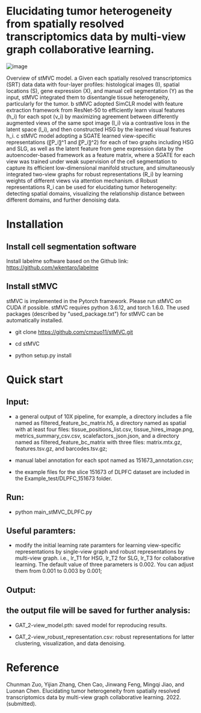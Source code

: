# Elucidating tumor heterogeneity from spatially resolved transcriptomics data by multi-view graph collaborative learning.

![image](https://github.com/cmzuo11/stMVC/blob/main/Utilities/Main_figure_stMVC.png)

Overview of stMVC model. a Given each spatially resolved transcriptomics (SRT) data data with four-layer profiles: histological images (I), spatial locations (S), gene expression (X), and manual cell segmentation (Y) as the input, stMVC integrated them to disentangle tissue heterogeneity, particularly for the tumor. b stMVC adopted SimCLR model with feature extraction framework from ResNet-50 to efficiently learn visual features (h_i) for each spot (v_i) by maximizing agreement between differently augmented views of the same spot image (I_i) via a contrastive loss in the latent space (l_i), and then constructed HSG by the learned visual features h_i. c stMVC model adopting a SGATE learned view-specific representations (〖P_i〗^1 and 〖P_i〗^2) for each of two graphs including HSG and SLG, as well as the latent feature from gene expression data by the autoencoder-based framework as a feature matrix, where a SGATE for each view was trained under weak supervision of the cell segmentation to capture its efficient low-dimensional manifold structure, and simultaneously integrated two-view graphs for robust representations (R_i) by learning weights of different views via attention mechanism. d Robust representations R_i can be used for elucidating tumor heterogeneity: detecting spatial domains, visualizing the relationship distance between different domains, and further denoising data.

# Installation

## Install cell segmentation software

Install labelme software based on the Github link: https://github.com/wkentaro/labelme

## Install stMVC

stMVC is implemented in the Pytorch framework. Please run stMVC on CUDA if possible. stMVC requires python 3.6.12, and torch 1.6.0. The used packages (described by "used_package.txt") for stMVC can be automatically installed.

* git clone https://github.com/cmzuo11/stMVC.git

* cd stMVC

* python setup.py install

# Quick start

## Input: 

* a general output of 10X pipeline, for example, a directory includes a file named as filtered_feature_bc_matrix.h5, a directory named as spatial with at least four files: tissue_positions_list.csv, tissue_hires_image.png, metrics_summary_csv.csv, scalefactors_json.json, and a directory named as filtered_feature_bc_matrix with three files: matrix.mtx.gz, features.tsv.gz, and barcodes.tsv.gz;  

* manual label annotation for each spot named as 151673_annotation.csv;

* the example files for the slice 151673 of DLPFC dataset are included in the Example_test/DLPFC_151673 folder.

## Run: 

* python main_stMVC_DLPFC.py

## Useful paramters:

* modify the initial learning rate paramters for learning view-specific representations by single-view graph and robust representations by multi-view graph. i.e., lr_T1 for HSG, lr_T2 for SLG, lr_T3 for collaborative learning. The default value of three parameters is 0.002. You can adjust them from 0.001 to 0.003 by 0.001;

## Output:

## the output file will be saved for further analysis:

* GAT_2-view_model.pth: saved model for reproducing results.

* GAT_2-view_robust_representation.csv: robust representations for latter clustering, visualization, and data denoising.

# Reference

Chunman Zuo, Yijian Zhang, Chen Cao, Jinwang Feng, Mingqi Jiao, and Luonan Chen. Elucidating tumor heterogeneity from spatially resolved transcriptomics data by multi-view graph collaborative learning. 2022. (submitted).
